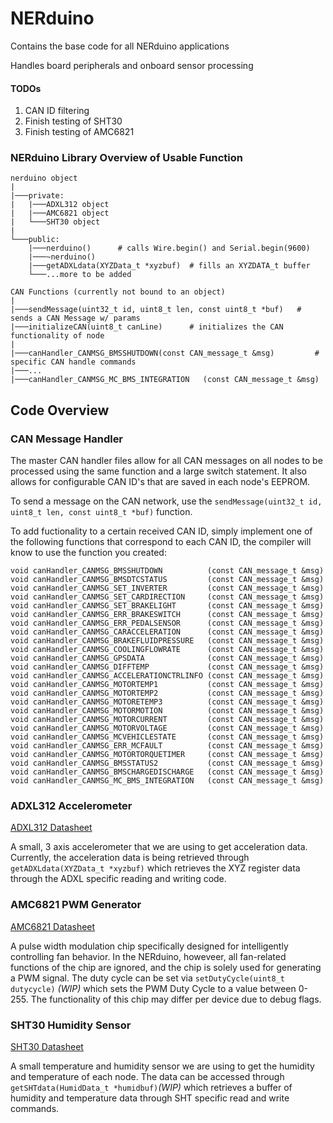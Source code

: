# NERduino
Contains the base code for all NERduino applications

Handles board peripherals and onboard sensor processing

#### TODOs
1. CAN ID filtering
2. Finish testing of SHT30
3. Finish testing of AMC6821

### NERduino Library Overview of Usable Function
```
nerduino object
|
|───private:
|   |───ADXL312 object
|   |───AMC6821 object
|   └───SHT30 object
|
└───public:
    |───nerduino()      # calls Wire.begin() and Serial.begin(9600)
    |───~nerduino()
    |───getADXLdata(XYZData_t *xyzbuf)  # fills an XYZDATA_t buffer
    └───...more to be added
```

```
CAN Functions (currently not bound to an object)
|
|───sendMessage(uint32_t id, uint8_t len, const uint8_t *buf)   # sends a CAN Message w/ params
|───initializeCAN(uint8_t canLine)      # initializes the CAN functionality of node
|
|───canHandler_CANMSG_BMSSHUTDOWN(const CAN_message_t &msg)         # specific CAN handle commands
|───...
|───canHandler_CANMSG_MC_BMS_INTEGRATION   (const CAN_message_t &msg)
```

## Code Overview
### CAN Message Handler
The master CAN handler files allow for all CAN messages on all nodes to be processed using the same function and a large switch statement. It also allows for configurable CAN ID's that are saved in each node's EEPROM.

To send a message on the CAN network, use the ```sendMessage(uint32_t id, uint8_t len, const uint8_t *buf)``` function.

To add fuctionality to a certain received CAN ID, simply implement one of the following functions that correspond to each CAN ID, the compiler will know to use the function you created:
```
void canHandler_CANMSG_BMSSHUTDOWN          (const CAN_message_t &msg)
void canHandler_CANMSG_BMSDTCSTATUS         (const CAN_message_t &msg)
void canHandler_CANMSG_SET_INVERTER         (const CAN_message_t &msg)
void canHandler_CANMSG_SET_CARDIRECTION     (const CAN_message_t &msg)
void canHandler_CANMSG_SET_BRAKELIGHT       (const CAN_message_t &msg)
void canHandler_CANMSG_ERR_BRAKESWITCH      (const CAN_message_t &msg)
void canHandler_CANMSG_ERR_PEDALSENSOR      (const CAN_message_t &msg)
void canHandler_CANMSG_CARACCELERATION      (const CAN_message_t &msg)
void canHandler_CANMSG_BRAKEFLUIDPRESSURE   (const CAN_message_t &msg)
void canHandler_CANMSG_COOLINGFLOWRATE      (const CAN_message_t &msg)
void canHandler_CANMSG_GPSDATA              (const CAN_message_t &msg)
void canHandler_CANMSG_DIFFTEMP             (const CAN_message_t &msg)
void canHandler_CANMSG_ACCELERATIONCTRLINFO (const CAN_message_t &msg)
void canHandler_CANMSG_MOTORTEMP1           (const CAN_message_t &msg)
void canHandler_CANMSG_MOTORTEMP2           (const CAN_message_t &msg)
void canHandler_CANMSG_MOTORETEMP3          (const CAN_message_t &msg)
void canHandler_CANMSG_MOTORMOTION          (const CAN_message_t &msg)
void canHandler_CANMSG_MOTORCURRENT         (const CAN_message_t &msg)
void canHandler_CANMSG_MOTORVOLTAGE         (const CAN_message_t &msg)
void canHandler_CANMSG_MCVEHICLESTATE       (const CAN_message_t &msg)
void canHandler_CANMSG_ERR_MCFAULT          (const CAN_message_t &msg)
void canHandler_CANMSG_MOTORTORQUETIMER     (const CAN_message_t &msg)
void canHandler_CANMSG_BMSSTATUS2           (const CAN_message_t &msg)
void canHandler_CANMSG_BMSCHARGEDISCHARGE   (const CAN_message_t &msg)
void canHandler_CANMSG_MC_BMS_INTEGRATION   (const CAN_message_t &msg)
```


### ADXL312 Accelerometer
[ADXL312 Datasheet](https://www.analog.com/media/en/technical-documentation/data-sheets/ADXL312.pdf)

A small, 3 axis accelerometer that we are using to get acceleration data. Currently, the acceleration data is being retrieved through ```getADXLdata(XYZData_t *xyzbuf)``` which retrieves the XYZ register data through the ADXL specific reading and writing code.


### AMC6821 PWM Generator
[AMC6821 Datasheet](https://www.ti.com/lit/ds/symlink/amc6821.pdf?ts=1644706226375&ref_url=https%253A%252F%252Fwww.ti.com%252Fproduct%252FAMC6821%253Futm_source%253Dgoogle%2526utm_medium%253Dcpc%2526utm_campaign%253Dasc-sens-null-prodfolderdynamic-cpc-pf-google-wwe%2526utm_content%253Dprodfolddynamic%2526ds_k%253DDYNAMIC%2BSEARCH%2BADS%2526DCM%253Dyes%2526gclid%253DCj0KCQiA0p2QBhDvARIsAACSOOPKQVP7tfyxbaC8997ZjeHcQWZiSwAi1yblV-rFrJZ4BQS3xCwo1iYaAjmLEALw_wcB%2526gclsrc%253Daw.ds)

A pulse width modulation chip specifically designed for intelligently controlling fan behavior. In the NERduino, howeveer, all fan-related functions of the chip are ignored, and the chip is solely used for generating a PWM signal. The duty cycle can be set via ```setDutyCycle(uint8_t dutycycle)``` *(WIP)* which sets the PWM Duty Cycle to a value between 0-255. The functionality of this chip may differ per device due to debug flags.


### SHT30 Humidity Sensor
[SHT30 Datasheet](https://www.mouser.com/datasheet/2/682/Sensirion_Humidity_Sensors_SHT3x_Datasheet_digital-971521.pdf)

A small temperature and humidity sensor we are using to get the humidity and temperature of each node. The data can be accessed through ```getSHTdata(HumidData_t *humidbuf)```*(WIP)* which retrieves a buffer of humidity and temperature data through SHT specific read and write commands.
